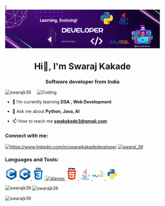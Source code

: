 [![MasterHead](https://github.com/SwarajK39/E-Learning-Kida/blob/main/Developer.png?raw=true)


<h1 align="center">Hi👋, I'm Swaraj Kakade</h1>
<h3 align="center">Software developer from India</h3>
<img align="right" alt="Coding" width="400" src="https://img.freepik.com/free-vector/hacker-operating-laptop-cartoon-icon-illustration-technology-icon-concept-isolated-flat-cartoon-style_138676-2387.jpg?size=626&ext=jpg">


<p align="left"> <img src="https://komarev.com/ghpvc/?username=swarajk39&label=Profile%20views&color=0e75b6&style=flat" alt="swarajk39" /> </p>

- 🌱 I’m currently learning **DSA , Web Development**

- 💬 Ask me about **Python, Java, AI**

- 📫 How to reach me **swakakade3@gmail.com**

<h3 align="left">Connect with me:</h3>
<p align="left">
<a href="https://linkedin.com/in/swarajkakadedeveloper" target="blank"><img align="center" src="https://raw.githubusercontent.com/rahuldkjain/github-profile-readme-generator/master/src/images/icons/Social/linked-in-alt.svg" alt="https://www.linkedin.com/in/swarajkakadedeveloper" height="30" width="40" /></a>
<a href="https://instagram.com/swaraj_39" target="blank"><img align="center" src="https://raw.githubusercontent.com/rahuldkjain/github-profile-readme-generator/master/src/images/icons/Social/instagram.svg" alt="swaraj_39" height="30" width="40" /></a>
</p>

<h3 align="left">Languages and Tools:</h3>
<p align="left"> <a href="https://www.cprogramming.com/" target="_blank" rel="noreferrer"> <img src="https://raw.githubusercontent.com/devicons/devicon/master/icons/c/c-original.svg" alt="c" width="40" height="40"/> </a> <a href="https://www.w3schools.com/cpp/" target="_blank" rel="noreferrer"> <img src="https://raw.githubusercontent.com/devicons/devicon/master/icons/cplusplus/cplusplus-original.svg" alt="cplusplus" width="40" height="40"/> </a> <a href="https://www.w3schools.com/css/" target="_blank" rel="noreferrer"> <img src="https://raw.githubusercontent.com/devicons/devicon/master/icons/css3/css3-original-wordmark.svg" alt="css3" width="40" height="40"/> </a> <a href="https://www.djangoproject.com/" target="_blank" rel="noreferrer"> <img src="https://cdn.worldvectorlogo.com/logos/django.svg" alt="django" width="40" height="40"/> </a> <a href="https://www.w3.org/html/" target="_blank" rel="noreferrer"> <img src="https://raw.githubusercontent.com/devicons/devicon/master/icons/html5/html5-original-wordmark.svg" alt="html5" width="40" height="40"/> </a> <a href="https://www.java.com" target="_blank" rel="noreferrer"> <img src="https://raw.githubusercontent.com/devicons/devicon/master/icons/java/java-original.svg" alt="java" width="40" height="40"/> </a> <a href="https://www.mysql.com/" target="_blank" rel="noreferrer"> <img src="https://raw.githubusercontent.com/devicons/devicon/master/icons/mysql/mysql-original-wordmark.svg" alt="mysql" width="40" height="40"/> </a> <a href="https://www.python.org" target="_blank" rel="noreferrer"> <img src="https://raw.githubusercontent.com/devicons/devicon/master/icons/python/python-original.svg" alt="python" width="40" height="40"/> </a> </p>

<p><img align="left" src="https://github-readme-stats.vercel.app/api/top-langs?username=swarajk39&show_icons=true&locale=en&layout=compact" alt="swarajk39" /></p>

<p>&nbsp;<img align="center" src="https://github-readme-stats.vercel.app/api?username=swarajk39&show_icons=true&locale=en" alt="swarajk39" /></p>

<p><img align="center" src="https://github-readme-streak-stats.herokuapp.com/?user=swarajk39&" alt="swarajk39" /></p>
